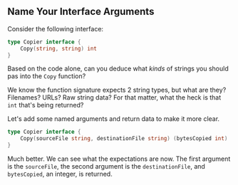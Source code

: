 ## Name Your Interface Arguments

Consider the following interface:

```go
type Copier interface {
    Copy(string, string) int
}
```

Based on the code alone, can you deduce what <em>kinds</em> of strings you
should pas into the `Copy` function?

We know the function signature expects 2 string types, but what are they?
Filenames? URLs? Raw string data? For that matter, what the heck is that `int`
that's being returned?

Let's add some named arguments and return data to make it more clear.

```go
type Copier interface {
    Copy(sourceFile string, destinationFile string) (bytesCopied int)
}
```

Much better. We can see what the expectations are now. The first argument is the
`sourceFile`, the second argument is the `destinationFile`, and `bytesCopied`,
an integer, is returned.

